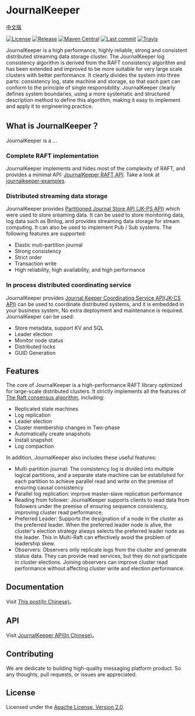 
# JournalKeeper

[中文版](./README_cn.md)

[![License](https://img.shields.io/github/license/chubaostream/journalkeeper)](./LICENSE) [![Release](https://img.shields.io/github/v/release/chubaostream/journalkeeper)](https://github.com/chubaostream/journalkeeper/releases) [![Maven Central](https://img.shields.io/maven-central/v/io.journalkeeper/journalkeeper?color=blue)](https://search.maven.org/search?q=io.journalkeeper) [![Last commit](https://img.shields.io/github/last-commit/chubaostream/journalkeeper)](https://github.com/chubaostream/journalkeeper/commits) [![Travis](https://img.shields.io/travis/chubaostream/journalkeeper)](https://travis-ci.org/chubaostream/journalkeeper)

JournalKeeper is a high performance, highly reliable, strong and consistent distributed streaming data storage cluster. The JournalKeeper log consistency algorithm is derived from the RAFT consistency algorithm and has been extended and improved to be more suitable for very large scale clusters with better performance. It clearly divides the system into three parts: consistency log, state machine and storage, so that each part can conform to the principle of single responsibility. JournalKeeper clearly defines system boundaries, using a more systematic and structured description method to define this algorithm, making it easy to implement and apply it to engineering practice.

## What is JournalKeeper？

JournalKeeper is a ...

### Complete RAFT implementation

JournalKeeper implements and hides most of the complexity of RAFT, and provides a minimal API: [JournalKeeper RAFT API](./journalkeeper-docs/src/markdown/JournalKeeperAPI.md). Take a look at [journalkeeper-examples](./journalkeeper-examples).

### Distributed streaming data storage

JournalKeeper provides [Partitioned Journal Store API (JK-PS API)](./journalkeeper-docs/src/markdown/JournalKeeperAPI.md) which were used to store sreaming data. It can be used to store monitoring data, log data such as Binlog, and provides streaming data storage for stream computing. It can also be used to implement Pub / Sub systems. The following features are supported:

* Elastic muti-partition journal
* Strong consistency
* Strict order
* Transaction write
* High reliability, high availability, and high performance

### In process distributed coordinating service

JournalKeeper provides [Journal Keeper Coordinating Service API(JK-CS API)](./journalkeeper-docs/src/markdown/JournalKeeperAPI.md) can be used to coordinate distributed systems, and it is embedded in your business system, No extra deployment and maintenance is required. JournalKeeper can be used:

* Store metadata, support KV and SQL
* Leader election
* Monitor node status
* Distributed locks
* GUID Generation

## Features

The core of JournalKeeper is a high-performance RAFT library optimized for large-scale distributed clusters. It strictly implements all the features of [The Raft consensus algorithm](https://raft.github.io/raft.pdf), including:

* Replicated state machines
* Log replication
* Leader election
* Cluster membership changes in Two-phase
* Automatically create snapshots
* Install snapshot
* Log compaction

In addition, JournalKeeper also includes these useful features:

* Multi-partition journal: The consistency log is divided into multiple logical partitions, and a separate state machine can be established for each partition to achieve parallel read and write on the premise of ensuring causal consistency
* Parallel log replication: improve master-slave replication performance
* Reading from follower: JournalKeeper supports clients to read data from followers under the premise of ensuring sequence consistency, improving cluster read performance;
* Preferred Leader: Supports the designation of a node in the cluster as the preferred leader. When the preferred leader node is alive, the cluster's election strategy always selects the preferred leader node as the leader. This in Multi-Raft can effectively avoid the problem of leadership skew.
* Observers: Observers only replicate logs from the cluster and generate status data. They can provide read services, but they do not participate in cluster elections. Joining observers can improve cluster read performance without affecting cluster write and election performance.

## Documentation

Visit [This post(In Chinese)](journalkeeper-docs/src/markdown/JournalKeeperRaft.md)。

## API

Visit [JournalKeeper API(In Chinese)](journalkeeper-docs/src/markdown/JournalKeeperAPI.md)。

## Contributing

We are dedicate to building high-quality messaging platform product. So any thoughts, pull requests, or issues are appreciated.

## License

Licensed under the [Apache License, Version 2.0](https://www.apache.org/licenses/LICENSE-2.0).


